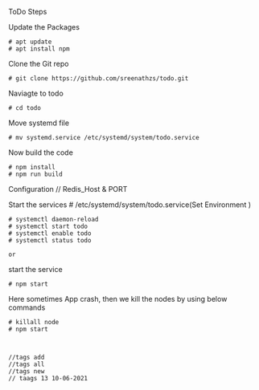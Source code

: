 ToDo Steps

Update the Packages

    # apt update
    # apt install npm
Clone the Git repo

    # git clone https://github.com/sreenathzs/todo.git

Naviagte to todo

    # cd todo

Move systemd file

    # mv systemd.service /etc/systemd/system/todo.service

Now build the code

    # npm install 
    # npm run build 

Configuration // Redis_Host & PORT

Start the services 
    # /etc/systemd/system/todo.service(Set Environment )

    # systemctl daemon-reload
    # systemctl start todo 
    # systemctl enable todo 
    # systemctl status todo 

    or

start the service

    # npm start 
    
Here sometimes App crash, then we kill the nodes by using below commands

    # killall node
    # npm start



    //tags add
    //tags all
    //tags new
    // taags 13 10-06-2021